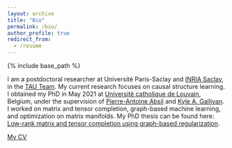 ```yaml
---
layout: archive
title: "Bio"
permalink: /bio/
author_profile: true
redirect_from:
  - /resume
---
```


{% include base_path %}

I am a postdoctoral researcher at Université Paris-Saclay and [INRIA Saclay](https://www.inria.fr/fr/centre-inria-de-saclay), in the [TAU Team](https://www.inria.fr/fr/tau). 
My current research focuses on causal structure learning. 
I obtained my PhD in May 2021 at [Université catholique de Louvain](https://uclouvain.be), Belgium, under the supervision of [Pierre-Antoine Absil](https://sites.uclouvain.be/absil/) and [Kyle A. Gallivan](https://www.math.fsu.edu/~gallivan/). I worked on matrix and tensor completion, graph-based machine learning, and optimization on matrix manifolds. 
My PhD thesis can be found here: [Low-rank matrix and tensor completion using graph-based regularization](https://dial.uclouvain.be/pr/boreal/object/boreal:248077).

[My CV](/files/cv_shuyu_dong.pdf)  

